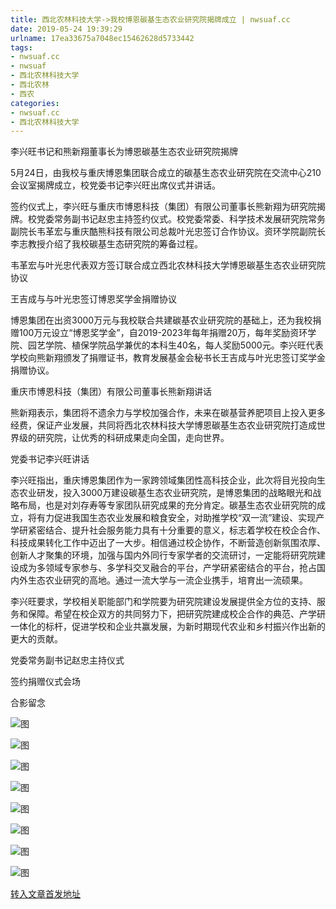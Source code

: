 ```yaml
---
title: 西北农林科技大学->我校博恩碳基生态农业研究院揭牌成立 | nwsuaf.cc
date: 2019-05-24 19:39:29
urlname: 17ea33675a7048ec15462628d5733442
tags: 
- nwsuaf.cc
- nwsuaf
- 西北农林科技大学
- 西北农林
- 西农
categories:
- nwsuaf.cc
- 西北农林科技大学
---
```



李兴旺书记和熊新翔董事长为博恩碳基生态农业研究院揭牌

5月24日，由我校与重庆博恩集团联合成立的碳基生态农业研究院在交流中心210会议室揭牌成立，校党委书记李兴旺出席仪式并讲话。

签约仪式上，李兴旺与重庆市博恩科技（集团）有限公司董事长熊新翔为研究院揭牌。校党委常务副书记赵忠主持签约仪式。校党委常委、科学技术发展研究院常务副院长韦革宏与重庆酷熊科技有限公司总裁叶光忠签订合作协议。资环学院副院长李志教授介绍了我校碳基生态研究院的筹备过程。

韦革宏与叶光忠代表双方签订联合成立西北农林科技大学博恩碳基生态农业研究院协议

王吉成与与叶光忠签订博恩奖学金捐赠协议

博恩集团在出资3000万元与我校联合共建碳基农业研究院的基础上，还为我校捐赠100万元设立“博恩奖学金”，自2019-2023年每年捐赠20万，每年奖励资环学院、园艺学院、植保学院品学兼优的本科生40名，每人奖励5000元。李兴旺代表学校向熊新翔颁发了捐赠证书，教育发展基金会秘书长王吉成与叶光忠签订奖学金捐赠协议。

重庆市博恩科技（集团）有限公司董事长熊新翔讲话

熊新翔表示，集团将不遗余力与学校加强合作，未来在碳基营养肥项目上投入更多经费，保证产业发展，共同将西北农林科技大学博恩碳基生态农业研究院打造成世界级的研究院，让优秀的科研成果走向全国，走向世界。

党委书记李兴旺讲话

李兴旺指出，重庆博恩集团作为一家跨领域集团性高科技企业，此次将目光投向生态农业研发，投入3000万建设碳基生态农业研究院，是博恩集团的战略眼光和战略布局，也是对刘存寿等专家团队研究成果的充分肯定。碳基生态农业研究院的成立，将有力促进我国生态农业发展和粮食安全，对助推学校“双一流”建设、实现产学研紧密结合、提升社会服务能力具有十分重要的意义，标志着学校在校企合作、科技成果转化工作中迈出了一大步。相信通过校企协作，不断营造创新氛围浓厚、创新人才聚集的环境，加强与国内外同行专家学者的交流研讨，一定能将研究院建设成为多领域专家参与、多学科交叉融合的平台，产学研紧密结合的平台，抢占国内外生态农业研究的高地。通过一流大学与一流企业携手，培育出一流硕果。

李兴旺要求，学校相关职能部门和学院要为研究院建设发展提供全方位的支持、服务和保障。希望在校企双方的共同努力下，把研究院建成校企合作的典范、产学研一体化的标杆，促进学校和企业共赢发展，为新时期现代农业和乡村振兴作出新的更大的贡献。

党委常务副书记赵忠主持仪式

签约捐赠仪式会场

合影留念



![图](https://news.nwsuaf.edu.cn/images/content/2019-05/20190524184249797435.JPG)

![图](https://news.nwsuaf.edu.cn/images/content/2019-05/20190524184239127348.JPG)

![图](https://news.nwsuaf.edu.cn/images/content/2019-05/20190524184223689283.JPG)

![图](https://news.nwsuaf.edu.cn/images/content/2019-05/20190524184208106166.JPG)

![图](https://news.nwsuaf.edu.cn/images/content/2019-05/20190524184130743054.JPG)

![图](https://news.nwsuaf.edu.cn/images/content/2019-05/20190524184107119990.JPG)

![图](https://news.nwsuaf.edu.cn/images/content/2019-05/20190524184052065848.JPG)

![图](https://news.nwsuaf.edu.cn/images/content/2019-05/20190524184030457705.jpg)

[转入文章首发地址](https://news.nwsuaf.edu.cn/xnxw/89818.htm)